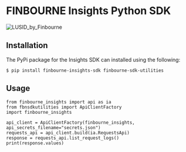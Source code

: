 # FINBOURNE Insights Python SDK

![LUSID_by_Finbourne](https://content.finbourne.com/LUSID_repo.png)


## Installation

The PyPi package for the Insights SDK can installed using the following:

```
$ pip install finbourne-insights-sdk finbourne-sdk-utilities
```

## Usage

```
from finbourne_insights import api as ia
from fbnsdkutilities import ApiClientFactory
import finbourne_insights

api_client = ApiClientFactory(finbourne_insights, api_secrets_filename="secrets.json")
requests_api = api_client.build(ia.RequestsApi)
response = requests_api.list_request_logs()
print(response.values)
```
